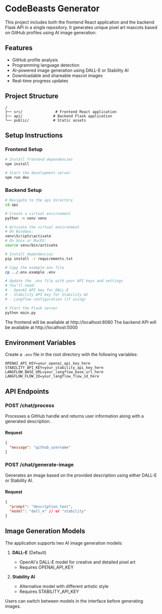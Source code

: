 
# CodeBeasts Generator

This project includes both the frontend React application and the backend Flask API in a single repository. It generates unique pixel art mascots based on GitHub profiles using AI image generation.

## Features
- GitHub profile analysis
- Programming language detection
- AI-powered image generation using DALL-E or Stability AI
- Downloadable and shareable mascot images
- Real-time progress updates

## Project Structure
```
/
├── src/               # Frontend React application
├── api/              # Backend Flask application
└── public/           # Static assets
```

## Setup Instructions

### Frontend Setup
```bash
# Install frontend dependencies
npm install

# Start the development server
npm run dev
```

### Backend Setup
```bash
# Navigate to the api directory
cd api

# Create a virtual environment
python -m venv venv

# Activate the virtual environment
# On Windows:
venv\Scripts\activate
# On Unix or MacOS:
source venv/bin/activate

# Install dependencies
pip install -r requirements.txt

# Copy the example env file
cp ../.env.example .env

# Update the .env file with your API keys and settings
# You'll need:
# - OpenAI API key for DALL-E
# - Stability API key for Stability AI
# - Langflow configuration (if using)

# Start the Flask server
python main.py
```

The frontend will be available at http://localhost:8080
The backend API will be available at http://localhost:5000

## Environment Variables

Create a `.env` file in the root directory with the following variables:
```
OPENAI_API_KEY=your_openai_api_key_here
STABILITY_API_KEY=your_stability_api_key_here
LANGFLOW_BASE_URL=your_langflow_base_url_here
LANGFLOW_FLOW_ID=your_langflow_flow_id_here
```

## API Endpoints

### POST /chat/process
Processes a GitHub handle and returns user information along with a generated description.

#### Request
```json
{
  "message": "github_username"
}
```

### POST /chat/generate-image
Generates an image based on the provided description using either DALL-E or Stability AI.

#### Request
```json
{
  "prompt": "description_text",
  "model": "dall_e" // or "stability"
}
```

## Image Generation Models

The application supports two AI image generation models:

1. **DALL-E** (Default)
   - OpenAI's DALL-E model for creative and detailed pixel art
   - Requires OPENAI_API_KEY

2. **Stability AI**
   - Alternative model with different artistic style
   - Requires STABILITY_API_KEY

Users can switch between models in the interface before generating images.
